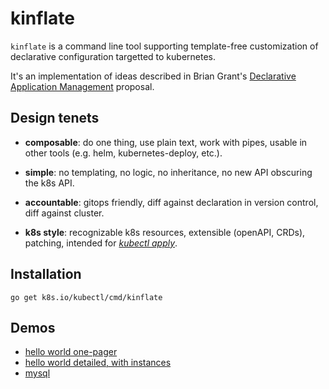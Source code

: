 # kinflate

[_kubectl apply_]: https://goo.gl/UbCRuf
[Declarative Application Management]: https://goo.gl/T66ZcD


`kinflate` is a command line tool supporting
template-free customization of declarative
configuration targetted to kubernetes.

It's an implementation of ideas described in Brian
Grant's [Declarative Application Management] proposal.


## Design tenets

 * __composable__: do one thing, use plain text, work
   with pipes, usable in other tools (e.g. helm,
   kubernetes-deploy, etc.).

 * __simple__: no templating, no logic, no inheritance,
   no new API obscuring the k8s API.

 * __accountable__: gitops friendly, diff against
   declaration in version control, diff against
   cluster.

 * __k8s style__: recognizable k8s resources,
   extensible (openAPI, CRDs),
   patching, intended for [_kubectl apply_].


## Installation

<!-- @installKinflate @test -->
```
go get k8s.io/kubectl/cmd/kinflate
```

## Demos

 * [hello world one-pager](shortDemo.md)
 * [hello world detailed, with instances](longerDemo/README.md)
 * [mysql](getting_started.md)
